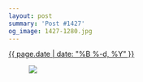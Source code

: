```yaml
---
layout: post
summary: 'Post #1427'
og_image: 1427-1280.jpg
---
```


<div class="post">
 <time>
  <a href="/1427">
   {{ page.date | date: "%B %-d, %Y" }}
  </a>
 </time>
 <a href="/1427">
  <figure data-taken="8/4/2021">
   <img sizes="(min-width: 700px) 50vw, calc(100vw - 2rem)" src="{{ site.assets_url }}/1427-640.jpg" srcset="{{ site.assets_url }}/1427-320.jpg 320w, {{ site.assets_url }}/1427-640.jpg 640w, {{ site.assets_url }}/1427-960.jpg 960w, {{ site.assets_url }}/1427-1280.jpg 1280w"/>
  </figure>
 </a>
</div>
